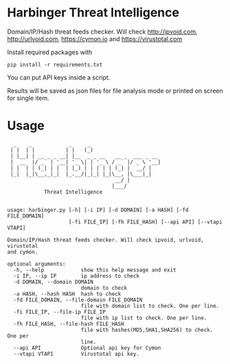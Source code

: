 # Harbinger Threat Intelligence
Domain/IP/Hash threat feeds checker. Will check http://ipvoid.com, http://urlvoid.com, https://cymon.io and https://virustotal.com

Install required packages with
```
pip install -r requirements.txt
```

You can put API keys inside a script.

Results will be saved as json files for file analysis mode or printed on screen for single item.

# Usage
```
  _    _            _     _
 | |  | |          | |   (_)
 | |__| | __ _ _ __| |__  _ _ __   __ _  ___ _ __
 |  __  |/ _` | '__| '_ \| | '_ \ / _` |/ _ \ '__|
 | |  | | (_| | |  | |_) | | | | | (_| |  __/ |
 |_|  |_|\__,_|_|  |_.__/|_|_| |_|\__, |\___|_|
                                   __/ |
                                  |___/
            Threat Intelligence

        
usage: harbinger.py [-h] [-i IP] [-d DOMAIN] [-a HASH] [-fd FILE_DOMAIN]
                    [-fi FILE_IP] [-fh FILE_HASH] [--api API] [--vtapi VTAPI]

Domain/IP/Hash threat feeds checker. Will check ipvoid, urlvoid, virustotal
and cymon.

optional arguments:
  -h, --help            show this help message and exit
  -i IP, --ip IP        ip address to check
  -d DOMAIN, --domain DOMAIN
                        domain to check
  -a HASH, --hash HASH  hash to check
  -fd FILE_DOMAIN, --file-domain FILE_DOMAIN
                        file with domain list to check. One per line.
  -fi FILE_IP, --file-ip FILE_IP
                        file with ip list to check. One per line.
  -fh FILE_HASH, --file-hash FILE_HASH
                        file with hashes(MD5,SHA1,SHA256) to check. One per
                        line.
  --api API             Optional api key for Cymon
  --vtapi VTAPI         Virustotal api key.
```

